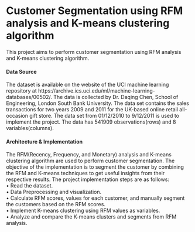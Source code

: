 # Customer Segmentation using RFM analysis and K-means clustering algorithm

This project aims to perform customer segmentation using RFM analysis and K-means clustering algorithm.


<h4>Data Source</h4>
The dataset is available on the website of the UCI machine learning repository at https://archive.ics.uci.edu/ml/machine-learning-databases/00502/. The data is collected by Dr. Daqing Chen, School of Engineering, London South Bank University. The data set contains the sales transactions for two years 2009 and 2011 for the UK-based online retail all-occasion gift store. The data set from 01/12/2010 to 9/12/2011 is used to implement the project. The data has 541909 observations(rows) and 8 variables(columns). 


 <h4>Architecture & Implementation</h4>
  
The RFM(Recency, Frequency, and Monetary) analysis and K-means clustering algorithm are used to perform customer segmentation. The objective of the implementation is to segment the customer by combining the RFM and K-means techniques to get useful insights from their respective results. The project implementation steps are as follows: <br> 
•	Read the dataset.<br>
•	Data Preprocessing and visualization.<br>
•	Calculate RFM scores, values for each customer, and manually segment the customers based on the RFM scores.<br>
•	Implement K-means clustering using RFM values as variables.<br>
•	Analyze and compare the K-means clusters and segments from RFM analysis.<br>


















